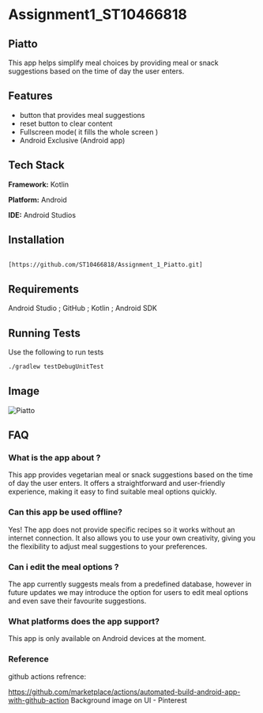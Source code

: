 # Assignment1_ST10466818
## Piatto

This app helps simplify meal choices by providing meal or snack suggestions based on the time of day the user enters.

## Features

- button that provides meal suggestions 
- reset button to clear content
- Fullscreen mode( it fills  the whole screen )
- Android Exclusive (Android app)
  
 ## Tech Stack

**Framework:** Kotlin

**Platform:** Android 
 
**IDE:** Android Studios

## Installation

```

[https://github.com/ST10466818/Assignment_1_Piatto.git] 
```
## Requirements


 Android Studio ; GitHub ; Kotlin ; Android SDK 

 ## Running Tests

 Use the following to run tests 
```bash
./gradlew testDebugUnitTest
```
## Image

![Piatto](https://github.com/user-attachments/assets/5ef0d723-513c-4ae7-ab09-ed96292a7746)

## FAQ

### What is the app about ?  

This app provides vegetarian meal or snack suggestions based on the time of day the user enters. It offers a straightforward and user-friendly experience, making it easy to find suitable meal options quickly. 

### Can this app be used offline?

Yes! The app does not provide specific recipes so it works without an internet connection. It also allows you to use your own creativity, giving you the flexibility to adjust meal suggestions to your preferences.

### Can i edit the meal options ?

The app currently suggests meals from a predefined database, however in future updates we may introduce the option for users to edit meal options and even save their favourite suggestions.

### What platforms does the app support?

This app is only available on Android devices at the moment.

### Reference 
github actions refrence:

https://github.com/marketplace/actions/automated-build-android-app-with-github-action
Background image on UI - Pinterest
